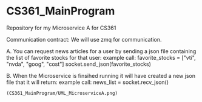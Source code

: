 # CS361_MainProgram
Repository  for my Microservice A for CS361

Communication contract: We will use zmq for communication. 

A. You can request news articles for a user by sending a json file containing the list of favorite stocks for that user:
    example call: favorite_stocks = ["vti", "nvda", "goog", "cost"]
                  socket.send_json(favorite_stocks)

B. When the Microservice is finsihed running it will have created a new json file that it will return:
    example call: news_list = socket.recv_json()

    (CS361_MainProgram/UML_MicroserviceA.png)
    
                  
    
